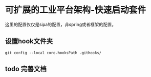 # 可扩展的工业平台架构-快速启动套件

这里的配置仅仅是sipa的配置，非spring或者框架的配置。

## 设置hook文件夹

```shell
git config --local core.hooksPath .githooks/
```

## todo 完善文档
